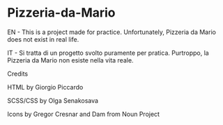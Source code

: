 # Pizzeria-da-Mario

EN - This is a project made for practice. Unfortunately, Pizzeria da Mario does not exist in real life. 


IT - Si tratta di un progetto svolto puramente per pratica. Purtroppo, la Pizzeria da Mario non esiste nella vita reale.


Credits

HTML by Giorgio Piccardo

SCSS/CSS by Olga Senakosava

Icons by Gregor Cresnar and Dam from Noun Project
